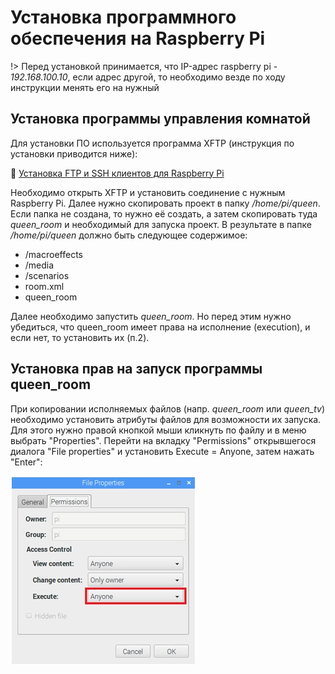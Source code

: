 # Установка программного обеспечения на Raspberry Pi

!> Перед установкой принимается, что IP-адрес raspberry pi - _192.168.100.10_, если адрес другой, то необходимо везде по ходу инструкции менять его на нужный

## Установка программы управления комнатой

Для установки ПО используется программа XFTP (инструкция по установки приводится ниже):

:page_facing_up: [Установка FTP и SSH клиентов для Raspberry Pi](rpi_ftp_ssh_setup)

Необходимо открыть XFTP и установить соединение с нужным Raspberry Pi. Далее нужно скопировать проект в папку _/home/pi/queen_. Если папка не создана, то нужно её создать, а затем скопировать туда _queen\_room_ и необходимый для запуска проект. В результате в папке _/home/pi/queen_ должно быть следующее содержимое:  

- /macroeffects
- /media
- /scenarios
- room.xml
- queen_room

Далее необходимо запустить _queen_room_. Но перед этим нужно убедиться, что queen_room имеет права на исполнение (execution), и если нет, то установить их (п.2).


## Установка прав на запуск программы queen_room

При копировании исполняемых файлов (напр. _queen\_room_ или _queen\_tv_) необходимо установить атрибуты файлов для возможности их запуска. Для этого нужно правой кнопкой мыши кликнуть по файлу и в меню выбрать "Properties". Перейти на вкладку "Permissions" открывшегося диалога "File properties" и установить Execute = Anyone, затем нажать "Enter":  

![rpi_fileprops](../assets/screen/rpi_fileprops.jpg)


